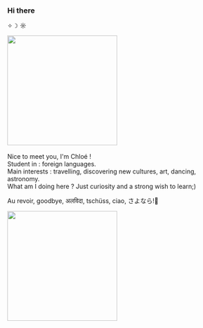 ### Hi there 
 ✧☽ ☼
<br>
<div id="header" align="left">
  <img src= "https://media.giphy.com/media/Uz4cDaGXPxeuY/giphy.gif" Width= "250"/>
<div/>
<br>
Nice to meet you, I'm Chloé !
<br>
Student in : foreign languages.
<br>
Main interests : travelling, discovering new cultures, art, dancing, astronomy.
<br>
What am I doing here ? Just curiosity and a strong wish to learn;)
<br>

 
  Au revoir, goodbye, अलविदा, tschüss, ciao, さよなら!👋
 
 <img src= "https://media.giphy.com/media/C3gZCY92Cwyxq/giphy.gif" Width= "250"/>

